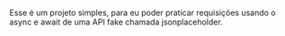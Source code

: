 Esse é um projeto simples, para eu poder praticar requisições usando o async e await de uma API fake chamada jsonplaceholder.
